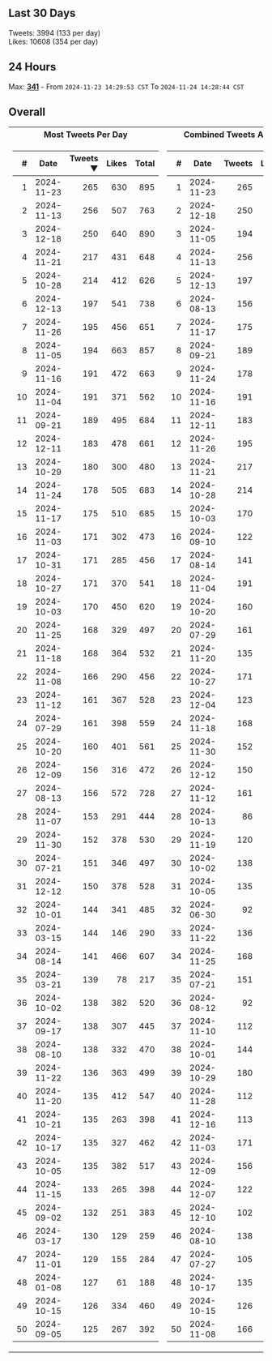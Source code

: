 ## Last 30 Days
Tweets: 3994 (133 per day)\
Likes: 10608 (354 per day)

## 24 Hours
Max: [**341**](../misc/most-tweets_24-hr.csv) - From `2024-11-23 14:29:53 CST` To `2024-11-24 14:28:44 CST`

## Overall
<table>
<tr><th>Most Tweets Per Day</th><th>Combined Tweets And Likes</th></tr><tr><td>


|#|Date|Tweets ▼|Likes|Total|
|--:|--|--:|--:|--:|
|1|2024-11-23|265|630|895|
|2|2024-11-13|256|507|763|
|3|2024-12-18|250|640|890|
|4|2024-11-21|217|431|648|
|5|2024-10-28|214|412|626|
|6|2024-12-13|197|541|738|
|7|2024-11-26|195|456|651|
|8|2024-11-05|194|663|857|
|9|2024-11-16|191|472|663|
|10|2024-11-04|191|371|562|
|11|2024-09-21|189|495|684|
|12|2024-12-11|183|478|661|
|13|2024-10-29|180|300|480|
|14|2024-11-24|178|505|683|
|15|2024-11-17|175|510|685|
|16|2024-11-03|171|302|473|
|17|2024-10-31|171|285|456|
|18|2024-10-27|171|370|541|
|19|2024-10-03|170|450|620|
|20|2024-11-25|168|329|497|
|21|2024-11-18|168|364|532|
|22|2024-11-08|166|290|456|
|23|2024-11-12|161|367|528|
|24|2024-07-29|161|398|559|
|25|2024-10-20|160|401|561|
|26|2024-12-09|156|316|472|
|27|2024-08-13|156|572|728|
|28|2024-11-07|153|291|444|
|29|2024-11-30|152|378|530|
|30|2024-07-21|151|346|497|
|31|2024-12-12|150|378|528|
|32|2024-10-01|144|341|485|
|33|2024-03-15|144|146|290|
|34|2024-08-14|141|466|607|
|35|2024-03-21|139|78|217|
|36|2024-10-02|138|382|520|
|37|2024-09-17|138|307|445|
|38|2024-08-10|138|332|470|
|39|2024-11-22|136|363|499|
|40|2024-11-20|135|412|547|
|41|2024-10-21|135|263|398|
|42|2024-10-17|135|327|462|
|43|2024-10-05|135|382|517|
|44|2024-11-15|133|265|398|
|45|2024-09-02|132|251|383|
|46|2024-03-17|130|129|259|
|47|2024-11-01|129|155|284|
|48|2024-01-08|127|61|188|
|49|2024-10-15|126|334|460|
|50|2024-09-05|125|267|392|

</td><td>


|#|Date|Tweets|Likes|Total ▼|
|--:|--|--:|--:|--:|
|1|2024-11-23|265|630|895|
|2|2024-12-18|250|640|890|
|3|2024-11-05|194|663|857|
|4|2024-11-13|256|507|763|
|5|2024-12-13|197|541|738|
|6|2024-08-13|156|572|728|
|7|2024-11-17|175|510|685|
|8|2024-09-21|189|495|684|
|9|2024-11-24|178|505|683|
|10|2024-11-16|191|472|663|
|11|2024-12-11|183|478|661|
|12|2024-11-26|195|456|651|
|13|2024-11-21|217|431|648|
|14|2024-10-28|214|412|626|
|15|2024-10-03|170|450|620|
|16|2024-09-10|122|495|617|
|17|2024-08-14|141|466|607|
|18|2024-11-04|191|371|562|
|19|2024-10-20|160|401|561|
|20|2024-07-29|161|398|559|
|21|2024-11-20|135|412|547|
|22|2024-10-27|171|370|541|
|23|2024-12-04|123|410|533|
|24|2024-11-18|168|364|532|
|25|2024-11-30|152|378|530|
|26|2024-12-12|150|378|528|
|27|2024-11-12|161|367|528|
|28|2024-10-13|86|438|524|
|29|2024-11-19|120|402|522|
|30|2024-10-02|138|382|520|
|31|2024-10-05|135|382|517|
|32|2024-06-30|92|413|505|
|33|2024-11-22|136|363|499|
|34|2024-11-25|168|329|497|
|35|2024-07-21|151|346|497|
|36|2024-08-12|92|404|496|
|37|2024-11-10|112|375|487|
|38|2024-10-01|144|341|485|
|39|2024-10-29|180|300|480|
|40|2024-11-28|112|366|478|
|41|2024-12-16|113|362|475|
|42|2024-11-03|171|302|473|
|43|2024-12-09|156|316|472|
|44|2024-12-07|122|350|472|
|45|2024-12-10|102|369|471|
|46|2024-08-10|138|332|470|
|47|2024-07-27|105|359|464|
|48|2024-10-17|135|327|462|
|49|2024-10-15|126|334|460|
|50|2024-11-08|166|290|456|

</td><tr>
</table>

